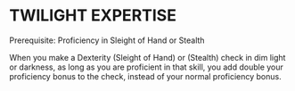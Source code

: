 # TWILIGHT EXPERTISE

Prerequisite: Proficiency in Sleight of Hand or Stealth

When you make a Dexterity (Sleight of Hand) or (Stealth) check in dim light or darkness, as long as you are proficient in that skill, you add double your proficiency bonus to the check, instead of your normal proficiency bonus.